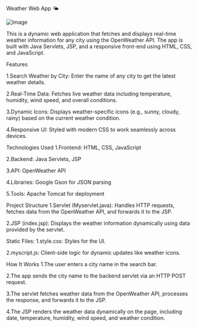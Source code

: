 Weather Web App 🌤️

![Image](https://github.com/user-attachments/assets/c1381c61-a2c0-4ca9-bd53-3fbc924ed2c1)






This is a dynamic web application that fetches and displays real-time weather information for any city using the OpenWeather API. 
The app is built with Java Servlets, JSP, and a responsive front-end using HTML, CSS, and JavaScript.

Features

1.Search Weather by City: Enter the name of any city to get the latest weather details.

2.Real-Time Data: Fetches live weather data including temperature, humidity, wind speed, and overall conditions.

3.Dynamic Icons: Displays weather-specific icons (e.g., sunny, cloudy, rainy) based on the current weather condition.

4.Responsive UI: Styled with modern CSS to work seamlessly across devices.

Technologies Used
1.Frontend: HTML, CSS, JavaScript

2.Backend: Java Servlets, JSP

3.API: OpenWeather API

4.Libraries: Google Gson for JSON parsing

5.Tools: Apache Tomcat for deployment

Project Structure
1.Servlet (Myservlet.java): Handles HTTP requests, fetches data from the OpenWeather API, and forwards it to the JSP.

2.JSP (index.jsp): Displays the weather information dynamically using data provided by the servlet.

Static Files:
1.style.css: Styles for the UI.

2.myscript.js: Client-side logic for dynamic updates like weather icons.

How It Works
1.The user enters a city name in the search bar.

2.The app sends the city name to the backend servlet via an HTTP POST request.

3.The servlet fetches weather data from the OpenWeather API, processes the response, and forwards it to the JSP.

4.The JSP renders the weather data dynamically on the page, including date, temperature, humidity, wind speed, and weather condition.
